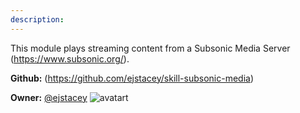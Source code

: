 ```yaml
---
description: 
---
```

This module plays streaming content from a Subsonic Media Server (https://www.subsonic.org/).

**Github:** (https://github.com/ejstacey/skill-subsonic-media)

**Owner:** [@ejstacey](https://github.com/ejstacey) ![avatart](https://avatars3.githubusercontent.com/u/266215?v=4)

